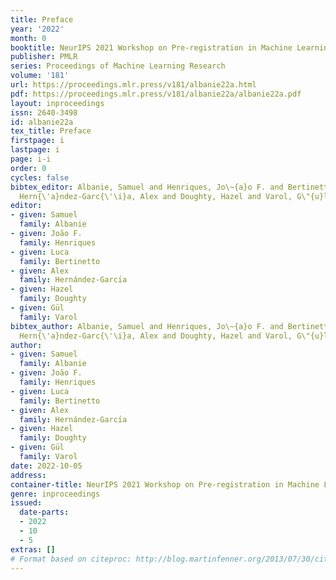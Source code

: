 ```yaml
---
title: Preface
year: '2022'
month: 0
booktitle: NeurIPS 2021 Workshop on Pre-registration in Machine Learning
publisher: PMLR
series: Proceedings of Machine Learning Research
volume: '181'
url: https://proceedings.mlr.press/v181/albanie22a.html
pdf: https://proceedings.mlr.press/v181/albanie22a/albanie22a.pdf
layout: inproceedings
issn: 2640-3498
id: albanie22a
tex_title: Preface
firstpage: i
lastpage: i
page: i-i
order: 0
cycles: false
bibtex_editor: Albanie, Samuel and Henriques, Jo\~{a}o F. and Bertinetto, Luca and
  Hern{\'a}ndez-Garc{\'\i}a, Alex and Doughty, Hazel and Varol, G\"{u}l
editor:
- given: Samuel
  family: Albanie
- given: João F.
  family: Henriques
- given: Luca
  family: Bertinetto
- given: Alex
  family: Hernández-Garcı́a
- given: Hazel
  family: Doughty
- given: Gül
  family: Varol
bibtex_author: Albanie, Samuel and Henriques, Jo\~{a}o F. and Bertinetto, Luca and
  Hern{\'a}ndez-Garc{\'\i}a, Alex and Doughty, Hazel and Varol, G\"{u}l
author:
- given: Samuel
  family: Albanie
- given: João F.
  family: Henriques
- given: Luca
  family: Bertinetto
- given: Alex
  family: Hernández-Garcı́a
- given: Hazel
  family: Doughty
- given: Gül
  family: Varol
date: 2022-10-05
address:
container-title: NeurIPS 2021 Workshop on Pre-registration in Machine Learning
genre: inproceedings
issued:
  date-parts:
  - 2022
  - 10
  - 5
extras: []
# Format based on citeproc: http://blog.martinfenner.org/2013/07/30/citeproc-yaml-for-bibliographies/
---
```

